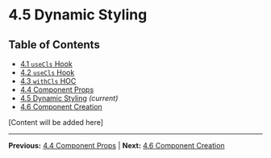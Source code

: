 # 4.5 Dynamic Styling

## Table of Contents
- [4.1 `useCls` Hook](./4.1-usecls-hook.md)
- [4.2 `useCls` Hook](./4.2-usecls-hook.md)
- [4.3 `withCls` HOC](./4.3-withcls-hoc.md)
- [4.4 Component Props](./4.4-component-props.md)
- [4.5 Dynamic Styling](./4.5-dynamic-styling.md) *(current)*
- [4.6 Component Creation](./4.6-component-creation.md)

[Content will be added here]

---

**Previous:** [4.4 Component Props](./4.4-component-props.md) | **Next:** [4.6 Component Creation](./4.6-component-creation.md)
